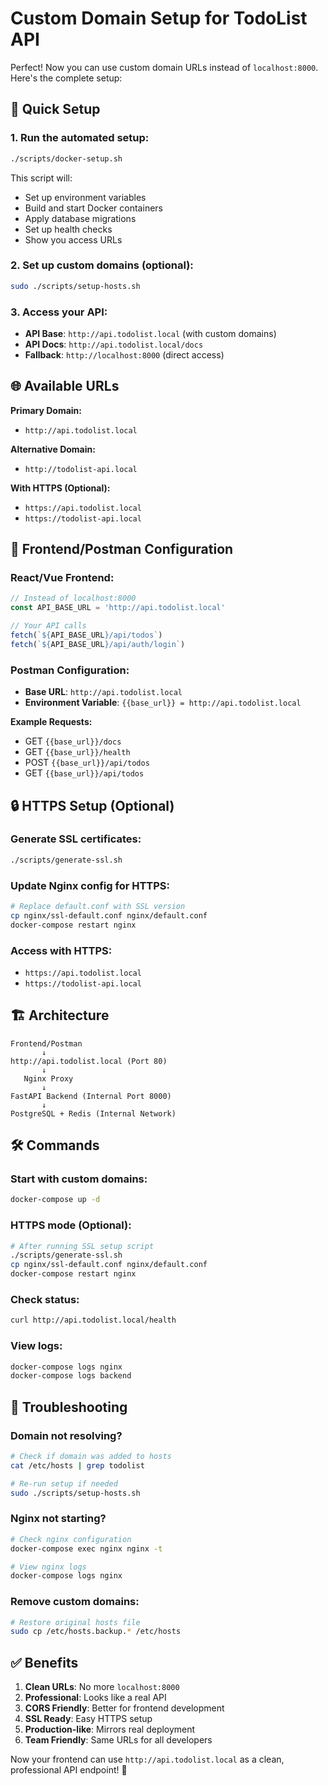# Custom Domain Setup for TodoList API

Perfect! Now you can use custom domain URLs instead of `localhost:8000`. Here's the complete setup:

## 🚀 Quick Setup

### 1. Run the automated setup:
```bash
./scripts/docker-setup.sh
```

This script will:
- Set up environment variables
- Build and start Docker containers
- Apply database migrations
- Set up health checks
- Show you access URLs

### 2. Set up custom domains (optional):
```bash
sudo ./scripts/setup-hosts.sh
```

### 3. Access your API:
- **API Base**: `http://api.todolist.local` (with custom domains)
- **API Docs**: `http://api.todolist.local/docs`
- **Fallback**: `http://localhost:8000` (direct access)

## 🌐 Available URLs

**Primary Domain:**
- `http://api.todolist.local`

**Alternative Domain:**
- `http://todolist-api.local`

**With HTTPS (Optional):**
- `https://api.todolist.local`
- `https://todolist-api.local`

## 📱 Frontend/Postman Configuration

### React/Vue Frontend:
```javascript
// Instead of localhost:8000
const API_BASE_URL = 'http://api.todolist.local'

// Your API calls
fetch(`${API_BASE_URL}/api/todos`)
fetch(`${API_BASE_URL}/api/auth/login`)
```

### Postman Configuration:
- **Base URL**: `http://api.todolist.local`
- **Environment Variable**: `{{base_url}} = http://api.todolist.local`

**Example Requests:**
- GET `{{base_url}}/docs`
- GET `{{base_url}}/health`
- POST `{{base_url}}/api/todos`
- GET `{{base_url}}/api/todos`

## 🔒 HTTPS Setup (Optional)

### Generate SSL certificates:
```bash
./scripts/generate-ssl.sh
```

### Update Nginx config for HTTPS:
```bash
# Replace default.conf with SSL version
cp nginx/ssl-default.conf nginx/default.conf
docker-compose restart nginx
```

### Access with HTTPS:
- `https://api.todolist.local`
- `https://todolist-api.local`

## 🏗️ Architecture

```
Frontend/Postman
       ↓
http://api.todolist.local (Port 80)
       ↓
   Nginx Proxy
       ↓
FastAPI Backend (Internal Port 8000)
       ↓
PostgreSQL + Redis (Internal Network)
```

## 🛠️ Commands

### Start with custom domains:
```bash
docker-compose up -d
```

### HTTPS mode (Optional):
```bash
# After running SSL setup script
./scripts/generate-ssl.sh
cp nginx/ssl-default.conf nginx/default.conf
docker-compose restart nginx
```

### Check status:
```bash
curl http://api.todolist.local/health
```

### View logs:
```bash
docker-compose logs nginx
docker-compose logs backend
```

## 🔧 Troubleshooting

### Domain not resolving?
```bash
# Check if domain was added to hosts
cat /etc/hosts | grep todolist

# Re-run setup if needed
sudo ./scripts/setup-hosts.sh
```

### Nginx not starting?
```bash
# Check nginx configuration
docker-compose exec nginx nginx -t

# View nginx logs
docker-compose logs nginx
```

### Remove custom domains:
```bash
# Restore original hosts file
sudo cp /etc/hosts.backup.* /etc/hosts
```

## ✅ Benefits

1. **Clean URLs**: No more `localhost:8000`
2. **Professional**: Looks like a real API
3. **CORS Friendly**: Better for frontend development
4. **SSL Ready**: Easy HTTPS setup
5. **Production-like**: Mirrors real deployment
6. **Team Friendly**: Same URLs for all developers

Now your frontend can use `http://api.todolist.local` as a clean, professional API endpoint! 🎉